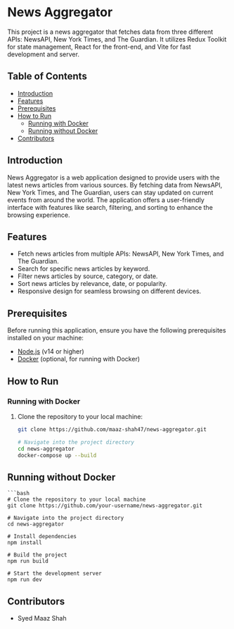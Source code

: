 # News Aggregator

This project is a news aggregator that fetches data from three different APIs: NewsAPI, New York Times, and The Guardian. It utilizes Redux Toolkit for state management, React for the front-end, and Vite for fast development and server.

## Table of Contents
- [Introduction](#introduction)
- [Features](#features)
- [Prerequisites](#prerequisites)
- [How to Run](#how-to-run)
  - [Running with Docker](#running-with-docker)
  - [Running without Docker](#running-without-docker)
- [Contributors](#contributors)

## Introduction

News Aggregator is a web application designed to provide users with the latest news articles from various sources. By fetching data from NewsAPI, New York Times, and The Guardian, users can stay updated on current events from around the world. The application offers a user-friendly interface with features like search, filtering, and sorting to enhance the browsing experience.

## Features

- Fetch news articles from multiple APIs: NewsAPI, New York Times, and The Guardian.
- Search for specific news articles by keyword.
- Filter news articles by source, category, or date.
- Sort news articles by relevance, date, or popularity.
- Responsive design for seamless browsing on different devices.

## Prerequisites

Before running this application, ensure you have the following prerequisites installed on your machine:

- [Node.js](https://nodejs.org/) (v14 or higher)
- [Docker](https://www.docker.com/) (optional, for running with Docker)

## How to Run

### Running with Docker

1. Clone the repository to your local machine:
   ```bash
   git clone https://github.com/maaz-shah47/news-aggregator.git

   # Navigate into the project directory
   cd news-aggregator
   docker-compose up --build

## Running without Docker

    ```bash
    # Clone the repository to your local machine
    git clone https://github.com/your-username/news-aggregator.git
    
    # Navigate into the project directory
    cd news-aggregator
    
    # Install dependencies
    npm install
    
    # Build the project
    npm run build
    
    # Start the development server
    npm run dev


## Contributors

- Syed Maaz Shah

